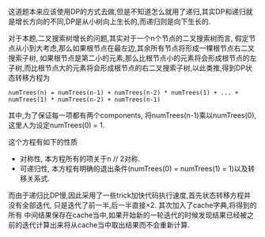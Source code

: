 这道题本来应该使用DP的方式去做,但是不知道怎么就用了递归,其实DP和递归就是增长方向的不同,DP是从小树向上生长的,而递归则是向下生长的.

对于本题,二叉搜索树增长的问题,其实对于一个n个节点的二叉搜索树而言, 假定节点从小到大考虑,那么如果根节点在最左边,其余所有节点将形成一棵根节点右二叉搜索子树,
如果根节点是第二小的元素,那么比根节点小的元素将会形成根节点的左子树,而比根节点大的元素将会形成根节点的右二叉搜索子树,以此类推,得到DP状态转移方程为

`numTrees(n) = numTrees(n-1) + numTrees(n-2) * numTrees(1) + ... + numTrees(1) * numTrees(n-2) + numTrees(n-1)`

其中,为了保证每一项都有两个components, 将numTrees(n-1)乘以numTrees(0), 这里人为设定numTrees(0) = 1.

这个方程有如下的性质
* 对称性, 本方程所有的项关于n // 2对称.
* 可递归性, 本方程有明确的退出条件(numTrees(0) = numTrees(1) = 1)以及转移关系式.

而由于递归比DP慢,因此采用了一些trick加快代码执行速度,首先状态转移方程并没有全部迭代, 只是迭代了前一半,后一半直接×2. 其次加入了cache字典,将得到的所有
中间结果保存在cache当中,如果开始新的一轮迭代的时候发现结果已经被之前的迭代计算出来将从cache当中取出结果而不会重新计算.
